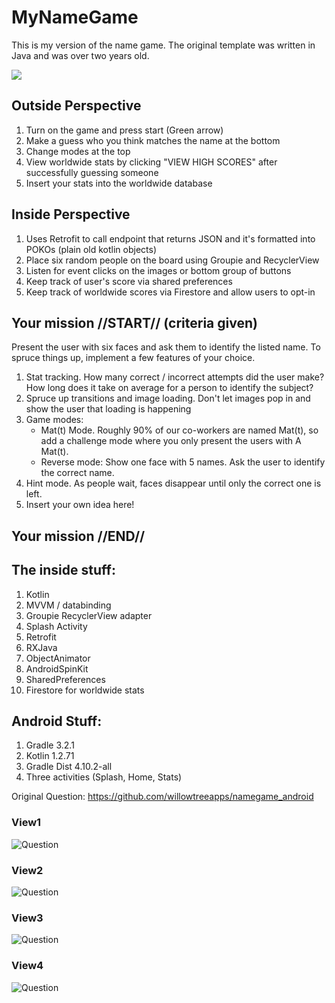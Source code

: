 # MyNameGame

This is my version of the name game. The original template was written in Java and was over two years old.

![](screencast.gif)

## Outside Perspective
1. Turn on the game and press start (Green arrow)
2. Make a guess who you think matches the name at the bottom
3. Change modes at the top
4. View worldwide stats by clicking "VIEW HIGH SCORES" after successfully guessing someone
5. Insert your stats into the worldwide database 

## Inside Perspective
1. Uses Retrofit to call endpoint that returns JSON and it's formatted into POKOs (plain old kotlin objects)
2. Place six random people on the board using Groupie and RecyclerView
3. Listen for event clicks on the images or bottom group of buttons
4. Keep track of user's score via shared preferences
5. Keep track of worldwide scores via Firestore and allow users to opt-in

## Your mission //START// (criteria given)
Present the user with six faces and ask them to identify the listed name. To spruce things up, implement a few features of your choice.

1. Stat tracking. How many correct / incorrect attempts did the user make? How long does it take on average for a person to identify the subject?
2. Spruce up transitions and image loading.  Don't let images pop in and show the user that loading is happening
3. Game modes:
    * Mat(t) Mode. Roughly 90% of our co-workers are named Mat(t), so add a challenge mode where you only present the users with A Mat(t).
    * Reverse mode: Show one face with 5 names. Ask the user to identify the correct name.
4. Hint mode. As people wait, faces disappear until only the correct one is left.
5. Insert your own idea here!

## Your mission //END//

## The inside stuff:
1. Kotlin
2. MVVM / databinding
3. Groupie RecyclerView adapter
4. Splash Activity
5. Retrofit
6. RXJava
7. ObjectAnimator
8. AndroidSpinKit
9. SharedPreferences
10. Firestore for worldwide stats

## Android Stuff:
1. Gradle 3.2.1
2. Kotlin 1.2.71
3. Gradle Dist 4.10.2-all
4. Three activities (Splash, Home, Stats)

Original Question: https://github.com/willowtreeapps/namegame_android

### View1
![Question](https://github.com/SeaRoth/MyNameGame/blob/master/1.png?raw=true)

### View2
![Question](https://github.com/SeaRoth/MyNameGame/blob/master/2.png?raw=true)

### View3
![Question](https://github.com/SeaRoth/MyNameGame/blob/master/3.png?raw=true)

### View4
![Question](https://github.com/SeaRoth/MyNameGame/blob/master/4.png?raw=true)
